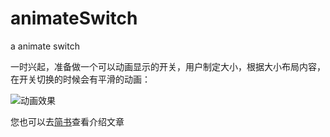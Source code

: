 # animateSwitch
a animate switch

一时兴起，准备做一个可以动画显示的开关，用户制定大小，根据大小布局内容，在开关切换的时候会有平滑的动画：

![动画效果](http://upload-images.jianshu.io/upload_images/662664-dd54dc6df6553ed4.gif?imageMogr2/auto-orient/strip)

您也可以去[简书](http://www.jianshu.com/p/3f7c3461d2db)查看介绍文章
